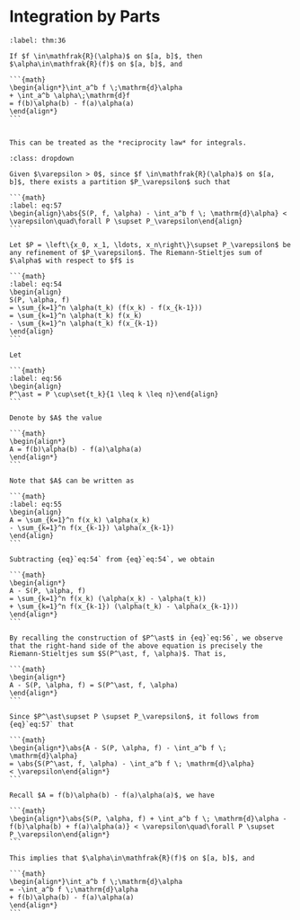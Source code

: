 # Integration by Parts

````{prf:theorem} Integration by Parts
:label: thm:36

If $f \in\mathfrak{R}(\alpha)$ on $[a, b]$, then $\alpha\in\mathfrak{R}(f)$ on $[a, b]$, and 

```{math}
\begin{align*}\int_a^b f \;\mathrm{d}\alpha
+ \int_a^b \alpha\;\mathrm{d}f
= f(b)\alpha(b) - f(a)\alpha(a)
\end{align*}
```

````

````{prf:remark}

This can be treated as the *reciprocity law* for integrals.

````

````{prf:proof}
:class: dropdown

Given $\varepsilon > 0$, since $f \in\mathfrak{R}(\alpha)$ on $[a, b]$, there exists a partition $P_\varepsilon$ such that 

```{math}
:label: eq:57
\begin{align}\abs{S(P, f, \alpha) - \int_a^b f \; \mathrm{d}\alpha} < \varepsilon\quad\forall P \supset P_\varepsilon\end{align}
```

Let $P = \left\{x_0, x_1, \ldots, x_n\right\}\supset P_\varepsilon$ be any refinement of $P_\varepsilon$. The Riemann-Stieltjes sum of $\alpha$ with respect to $f$ is 

```{math}
:label: eq:54
\begin{align}
S(P, \alpha, f)
= \sum_{k=1}^n \alpha(t_k) (f(x_k) - f(x_{k-1}))
= \sum_{k=1}^n \alpha(t_k) f(x_k)
- \sum_{k=1}^n \alpha(t_k) f(x_{k-1})
\end{align}
```

Let 

```{math}
:label: eq:56
\begin{align}
P^\ast = P \cup\set{t_k}{1 \leq k \leq n}\end{align}
```

Denote by $A$ the value 

```{math}
\begin{align*}
A = f(b)\alpha(b) - f(a)\alpha(a)
\end{align*}
```

Note that $A$ can be written as 

```{math}
:label: eq:55
\begin{align}
A = \sum_{k=1}^n f(x_k) \alpha(x_k)
- \sum_{k=1}^n f(x_{k-1}) \alpha(x_{k-1})
\end{align}
```

Subtracting {eq}`eq:54` from {eq}`eq:54`, we obtain

```{math}
\begin{align*}
A - S(P, \alpha, f)
= \sum_{k=1}^n f(x_k) (\alpha(x_k) - \alpha(t_k))
+ \sum_{k=1}^n f(x_{k-1}) (\alpha(t_k) - \alpha(x_{k-1}))
\end{align*}
```

By recalling the construction of $P^\ast$ in {eq}`eq:56`, we observe that the right-hand side of the above equation is precisely the Riemann-Stieltjes sum $S(P^\ast, f, \alpha)$. That is, 

```{math}
\begin{align*}
A - S(P, \alpha, f) = S(P^\ast, f, \alpha)
\end{align*}
```

Since $P^\ast\supset P \supset P_\varepsilon$, it follows from {eq}`eq:57` that 

```{math}
\begin{align*}\abs{A - S(P, \alpha, f) - \int_a^b f \; \mathrm{d}\alpha} 
= \abs{S(P^\ast, f, \alpha) - \int_a^b f \; \mathrm{d}\alpha}
< \varepsilon\end{align*}
```

Recall $A = f(b)\alpha(b) - f(a)\alpha(a)$, we have 

```{math}
\begin{align*}\abs{S(P, \alpha, f) + \int_a^b f \; \mathrm{d}\alpha - f(b)\alpha(b) + f(a)\alpha(a)} < \varepsilon\quad\forall P \supset P_\varepsilon\end{align*}
```

This implies that $\alpha\in\mathfrak{R}(f)$ on $[a, b]$, and 

```{math}
\begin{align*}\int_a^b f \;\mathrm{d}\alpha
= -\int_a^b f \;\mathrm{d}\alpha 
+ f(b)\alpha(b) - f(a)\alpha(a)
\end{align*}
```

````
